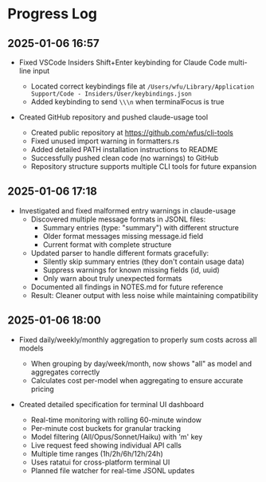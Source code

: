 # Progress Log

## 2025-01-06 16:57

- Fixed VSCode Insiders Shift+Enter keybinding for Claude Code multi-line input
  - Located correct keybindings file at `/Users/wfu/Library/Application Support/Code - Insiders/User/keybindings.json`
  - Added keybinding to send `\\\n` when terminalFocus is true
  
- Created GitHub repository and pushed claude-usage tool
  - Created public repository at https://github.com/wfus/cli-tools
  - Fixed unused import warning in formatters.rs
  - Added detailed PATH installation instructions to README
  - Successfully pushed clean code (no warnings) to GitHub
  - Repository structure supports multiple CLI tools for future expansion

## 2025-01-06 17:18

- Investigated and fixed malformed entry warnings in claude-usage
  - Discovered multiple message formats in JSONL files:
    - Summary entries (type: "summary") with different structure
    - Older format messages missing message.id field
    - Current format with complete structure
  - Updated parser to handle different formats gracefully:
    - Silently skip summary entries (they don't contain usage data)
    - Suppress warnings for known missing fields (id, uuid)
    - Only warn about truly unexpected formats
  - Documented all findings in NOTES.md for future reference
  - Result: Cleaner output with less noise while maintaining compatibility

## 2025-01-06 18:00

- Fixed daily/weekly/monthly aggregation to properly sum costs across all models
  - When grouping by day/week/month, now shows "all" as model and aggregates correctly
  - Calculates cost per-model when aggregating to ensure accurate pricing
  
- Created detailed specification for terminal UI dashboard
  - Real-time monitoring with rolling 60-minute window
  - Per-minute cost buckets for granular tracking
  - Model filtering (All/Opus/Sonnet/Haiku) with 'm' key
  - Live request feed showing individual API calls
  - Multiple time ranges (1h/2h/6h/12h/24h)
  - Uses ratatui for cross-platform terminal UI
  - Planned file watcher for real-time JSONL updates